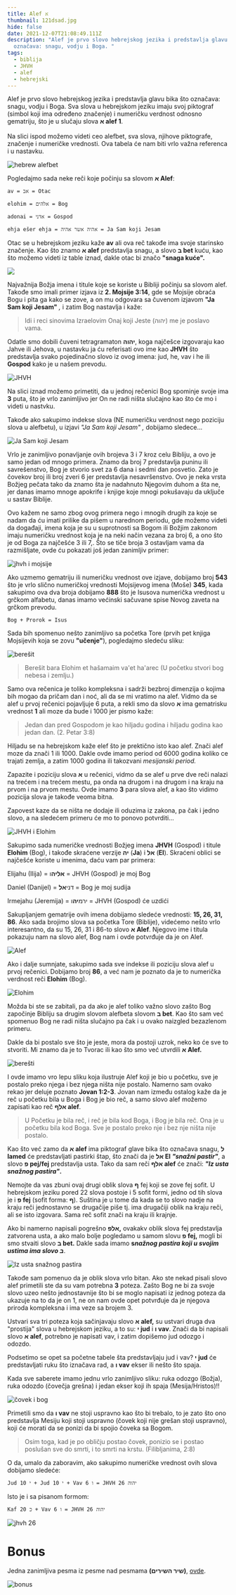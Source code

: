 ```yaml
---
title: Alef א
thumbnail: 121dsad.jpg
hide: false
date: 2021-12-07T21:08:49.111Z
description: "Alef je prvo slovo hebrejskog jezika i predstavlja glavu bika što
  označava: snagu, vodju i Boga. "
tags:
  - biblija
  - JHVH
  - alef
  - hebrejski
---
```

Alef je prvo slovo hebrejskog jezika i predstavlja glavu bika što označava: snagu, vodju i Boga. Sva slova u hebrejskom jeziku imaju svoj piktograf (simbol koji ima određeno značenje) i numeričku verdnost odnosno gematriju, što je u slučaju slova **א alef 1**.\
\
Na slici ispod možemo videti ceo alefbet, sva slova, njihove piktografe, značenje i numeričke vrednosti. Ova tabela će nam biti vrlo važna referenca i u nastavku.

![hebrew alefbet](alef-power-point-slides.jpg "hebrejski alefbet")

Pogledajmo sada neke reči koje počinju sa slovom **א Alef**:

`av = אב = Otac`

`elohim = אלהים = Bog`

`adonai = אדני = Gospod`

`ehja ešer ehja = אהיה אשר אהיה = Ja Sam koji Jesam`

Otac se u hebrejskom jeziku kaže **av** ali ova reč takođe ima svoje starinsko značenje. Kao što znamo **א alef** predstavlja snagu, a slovo **ב bet** kuću, kao što možemo videti iz table iznad, dakle otac bi značo **"snaga kuće".**

![](screenshot-2021-12-07-at-22.30.23.png)

Najvažnija Božja imena i titule koje se koriste u Bibliji počinju sa slovom alef. Takođe smo imali primer izjava iz **2. Mojsije 3:14**, gde se Mojsije obraća Bogu i pita ga kako se zove, a on mu odgovara sa čuvenom izjavom **"Ja Sam koji Jesam"** *,* i zatim Bog nastavlja i kaže:

>  Idi i reci sinovima Izraelovim Onaj koji Jeste (יהוה) me je poslavo vama.

Odatle smo dobili čuveni tetragramaton **יהוה**, koga najčešce izgovaraju kao Jahve ili Jehova, u nastavku ja ću referisati ovo ime kao **JHVH**  što predstavlja svako pojedinačno slovo iz ovog imena: jud, he, vav i he ili **Gospod** kako je u našem prevodu.

![JHVH](czxca.jpg "JHVH")

Na slici iznad možemo primetiti, da u jednoj rečenici Bog spominje svoje ima **3** puta, što je vrlo zanimljivo jer On ne radi ništa slučajno kao što će mo i videti u nastvku. 

Takođe ako sakupimo indekse slova (NE numeričku verdnost nego poziciju slova u alefbetu), u izjavi *"Ja Sam koji Jesam" ,* dobijamo sledece...

![Ja Sam koji Jesam](jsia.jpg "Ja Sam koji Jesam")

Vrlo je zanimljivo ponavljanje ovih brojeva 3 i 7 kroz celu Bibliju, a ovo je samo jedan od mnogo primera. Znamo da broj 7 predstavlja puninu ili savrešenstvo, Bog je stvorio svet za 6 dana i sedmi dan posvetio. Zato je čovekov broj ili broj zveri 6 jer predstavlja nesavršenstvo. Ovo je neka vrsta Božjeg pečata tako da znamo šta je nadahnuto Njegovim duhom a šta ne, jer danas imamo mnoge apokrife i knjige koje mnogi pokušavaju da uključe u sastav Biblije.

Ovo kažem ne samo zbog ovog primera nego i mnogih drugih za koje se nadam da ću imati prilike da pišem u narednom periodu, gde možemo videti da događaji, imena koja je su u suprotnosti sa Bogom ili Božjim zakonom imaju numeričku vrednost koja je na neki način vezana za broj 6, a ono što je od Boga za najčešće 3 ili 7,. Što se tiče broja 3 ostavljam vama da razmišljate, ovde ću pokazati još jedan zanimljiv primer:

![jhvh i mojsije](dascx.jpg "jhvh i mojsije")

Ako uzmemo gematriju ili numeričku vrednost ove izjave, dobijamo broj **543** što je vrlo slično numeričkoj vrednosti Mojsijevog imena (Moše) **345**, kada sakupimo ova dva broja dobijamo **888** što je Isusova numerička vrednost u grčkom alfabetu, danas imamo većinski sačuvane spise Novog zaveta na grčkom prevodu.

`Bog + Prorok = Isus`

Sada bih spomenuo nešto zanimljivo sa početka Tore (prvih pet knjiga Mojsijevih koja se zovu **"učenje"**), pogledajmo sledeću sliku:

![berešit](dasd.jpg "berešit")

> Berešit bara Elohim et hašamaim va'et ha'arec (U početku stvori bog nebesa i zemlju.)

 Samo ova rečenica je toliko kompleksna i sadrži bezbroj dimenzija o kojima bih mogao da pričam dan i noć, ali da se mi vratimo na alef. Vidmo da se alef u prvoj rečenici pojavljuje 6 puta, a rekli smo da slovo **א** ima gematrisku vrednost **1** ali moze da bude i 1000 jer pismo kaže:

> Jedan dan pred Gospodom je kao hiljadu godina i hiljadu godina kao jedan dan. (2. Petar 3:8)

Hiljadu se na hebrejskom kaže elef što je prektično isto kao alef. Znači alef moze da znači 1 ili 1000. Dakle ovde imamo period od 6000 godina koliko ce trajati zemlja, a zatim 1000 godina ili takozvani *mesijanski period.*

Zapazite i poziciju slova **א** u rečenici, vidmo da se alef u prve dve reči nalazi na trećem i na trećem mestu, pa onda na drugom i na drugom i na kraju na prvom i na prvom mestu. Ovde imamo **3** para slova alef, a kao što vidimo pozicija slova je takođe veoma bitna. 

Zapovest kaze da se ništa ne dodaje ili oduzima iz zakona, pa čak i jedno slovo, a na sledećem primeru će mo to ponovo potvrditi...

![JHVH i Elohim](dasdx.jpg "JHVH i Elohim")

Sakupimo sada numeričke vrednosti Božjeg imena **JHVH** (Gospod) i titule **Elohim** (Bog), i takođe skraćene verzije **יה** (**Ja**) i **אל** (**El**). Skraćeni oblici se najčešće koriste u imenima, daću vam par primera:

Elijahu (Ilija) = **אליה**ו = JHVH (Gospod) je moj Bog

Daniel (Danijel) = דני**אל** = Bog je moj sudija

Irmejahu (Jeremija) = ירמ**יה**ו = JHVH (Gospod) će uzdići

Sakupljanjem gematrije ovih imena dobijamo sledeće vrednosti: **15, 26, 31, 86**. Ako sada brojimo slova sa početka Tore (Biblije), videćemo nešto vrlo interesantno, da su 15, 26, 31 i 86-to slovo **א Alef**. Njegovo ime i titula pokazuju nam na slovo alef, Bog nam i ovde potvrđuje da je on Alef.

![Alef](cxzda.jpg "Alef")

Ako i dalje sumnjate, sakupimo sada sve indekse ili poziciju slova alef u prvoj rečenici. Dobijamo broj **86**, a već nam je poznato da je to numerička verdnost reči **Elohim** (Bog).

![Elohim](cxzczx.jpg "Elohim")

Možda bi ste se zabitali, pa da ako je alef toliko važno slovo zašto Bog započinje Bibliju sa drugim slovom alefbeta slovom **ב bet**. Kao što sam već spomenuo Bog ne radi ništa slučajno pa čak i u ovako naizgled bezazlenom primeru.

Dakle da bi postalo sve što je jeste, mora da postoji uzrok, neko ko će sve to stvoriti. Mi znamo da je to Tvorac ili kao što smo već utvrdili **א Alef.** 

![berešti](bereshit.jpg "berešti")

I ovde imamo vro lepu sliku koja ilustruje Alef koji je bio u početku, sve je postalo preko njega i bez njega ništa nije postalo. Namerno sam ovako rekao jer deluje poznato **Jovan 1:2-3**. Jovan nam između ostalog kaže da je reč u početku bila u Boga i Bog je bio reč, a samo slovo alef možemo zapisati kao reč **אלף alef**.

> U Početku je bila reč, i reč je bila kod Boga, i Bog je bila reč. Ona je u početku bila kod Boga. Sve je postalo preko nje i bez nje ništa nije postalo.

Kao što već zamo da **א alef** ima piktograf glave bika što označava snagu, **ל lamed** će predstavljati pastirki štap, što znači da je **אל El** ***"snažni pastir"***, a slovo **פ pej/fej** predstavlja usta. Tako da sam reči **אלף alef** će znači: ***"Iz usta snažnog pastira"*.**

Nemojte da vas zbuni ovaj drugi oblik slova **ף** fej koji se zove fej sofit. U hebrejskom jeziku pored 22 slova postoje i 5 sofit formi, jedno od tih slova je i **פ fej** (sofit forma: **ף**). Suština je u tome da kada se to slovo nadje na kraju reči jednostavno se drugačije piše tj. ima drugačiji oblik na kraju reči, ali se isto izgovara. Sama reč sofit znači na kraju ili krajnje.

Ako bi namerno napisali pogrešno **אלפ,** ovakakv oblik slova fej predstavlja zatvorena usta, a ako malo bolje pogledamo u samom slovu **פ fej,** mogli bi smo stvaiti slovo **ב bet.** Dakle sada imamo **s*nažnog pastira koji u svojim ustima ima slovo ב***.

![Iz usta snažnog pastira](dasdasdcx.jpg "Iz usta snažnog pastira")

Takođe sam pomenuo da je oblik slova vrlo bitan. Ako ste nekad pisali slovo alef primetili ste da su vam potrebna **3** poteza. Zašto Bog ne bi za svoje slovo uzeo nešto jednostavnije što bi se moglo napisati iz jednog poteza da ukazuje na to da je on 1, ne on nam ovde opet potvrđuje da je njegova priroda kompleksna i ima veze sa brojem 3.

Ustvari sva tri poteza koja sačinjavaju slovo **א alef,** su ustvari druga dva "prostija" slova u hebrejskom jeziku, a to su: **י jud** i **ו vav**. Znači da bi napisali slovo **א alef**, potrebno je napisati vav, i zatim dopišemo jud odozgo i odozdo.

Podsetimo se opet sa početne tabele šta predstavljaju jud i vav? **י jud** će predstavljati ruku što iznačava rad, a **ו vav** ekser ili nešto što spaja.

Kada sve saberete imamo jednu vrlo zanimljivo sliku: ruka odozgo (Božja), ruka odozdo (čovečja grešna) i jedan ekser koji ih spaja (Mesija/Hristos)!!

![čovek i bog](dczwq.jpg "čovek i bog")

Primetili smo da **ו vav** ne stoji uspravno kao što bi trebalo, to je zato što ono predstavlja Mesiju koji stoji uspravno (čovek koji nije grešan stoji uspravno), koji će morati da se ponizi da bi spojio čoveka sa Bogom.

> Osim toga, kad je po obličju postao čovek, ponizio se i postao poslušan sve do smrti, i to smrti na krstu. (Filibljanima, 2:8)

O da, umalo da zaboravim, ako sakupimo numeričke vrednost ovih slova dobijamo sledeće:

`Jud י 10 + Jud י 10 + Vav ו 6 = JHVH 26 יהוה`

Isto je i sa pisanom formom:

`Kaf 20 כ + Vav ו 6 = JHVH 26 יהוה`

![jhvh 26](dasxczc.jpg "jhvh 26")

# Bonus

Jedna zanimljiva pesma iz pesme nad pesmama **(שיר השירים)**, [ovde](https://www.youtube.com/watch?v=qYpYzf3xlAc&list=PLeXpWRgWgS3xTVON2ZMDI5dNjcmY_m86n&index=22&ab_channel=12TribesMusic).

![bonus](dadc.jpg "bonus")